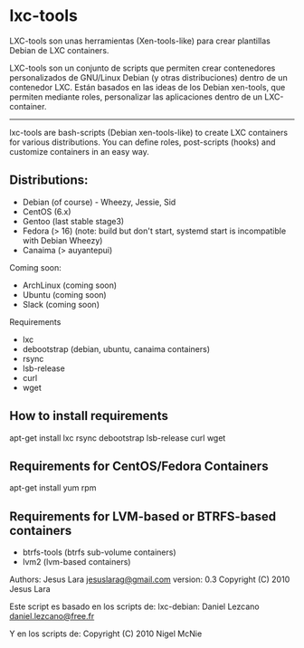 lxc-tools
=========

LXC-tools son unas herramientas (Xen-tools-like) para crear plantillas Debian de LXC containers.

LXC-tools son un conjunto de scripts que permiten crear contenedores personalizados de GNU/Linux Debian (y otras distribuciones) dentro de un contenedor LXC.
Están basados en las ideas de los Debian xen-tools, que permiten mediante roles, personalizar las aplicaciones dentro de un LXC-container.

---

lxc-tools are bash-scripts (Debian xen-tools-like) to create LXC containers for various distributions.
You can define roles, post-scripts (hooks) and customize containers in an easy way.

Distributions:
--------------

- Debian (of course) - Wheezy, Jessie, Sid
- CentOS (6.x)
- Gentoo (last stable stage3)
- Fedora (> 16) (note: build but don't start, systemd start is incompatible with Debian Wheezy)
- Canaima (> auyantepui)

Coming soon:

- ArchLinux (coming soon)
- Ubuntu (coming soon)
- Slack (coming soon)

Requirements

- lxc
- debootstrap (debian, ubuntu, canaima containers)
- rsync
- lsb-release
- curl
- wget

How to install requirements
--------------

apt-get install lxc rsync debootstrap lsb-release curl wget

Requirements for CentOS/Fedora Containers
--------------

apt-get install yum rpm

Requirements for LVM-based or BTRFS-based containers
--------------

- btrfs-tools (btrfs sub-volume containers)
- lvm2 (lvm-based containers)


Authors:
 Jesus Lara <jesuslarag@gmail.com>
 version: 0.3
 Copyright (C) 2010 Jesus Lara

 Este script es basado en los scripts de:
 lxc-debian: Daniel Lezcano <daniel.lezcano@free.fr>

 Y en los scripts de:
 Copyright (C) 2010 Nigel McNie
